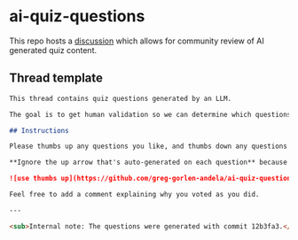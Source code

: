 # ai-quiz-questions

This repo hosts a [discussion](https://github.com/greg-gorlen-andela/ai-quiz-questions/discussions) which allows for community review of AI generated quiz content.

## Thread template

```markdown
This thread contains quiz questions generated by an LLM.

The goal is to get human validation so we can determine which questions could be useful in actual quizzes and which prompt techniques result in better questions on average.

## Instructions

Please thumbs up any questions you like, and thumbs down any questions you don't. If you don't understand the question, or you feel the question is not particularly strong or weak, don't vote on it.

**Ignore the up arrow that's auto-generated on each question** because it has no downvote counterpart:

![use thumbs up](https://github.com/greg-gorlen-andela/ai-quiz-questions/assets/154474514/2a299fef-e4f3-4df9-9d48-7338c30dbaaa)

Feel free to add a comment explaining why you voted as you did.

---

<sub>Internal note: The questions were generated with commit 12b3fa3.</sub>
```
